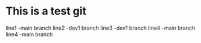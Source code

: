 # This is a test git
line1 -main branch
line2 -dev1 branch
line3 -dev1 branch
line4 -main branch
line4 -main branch
